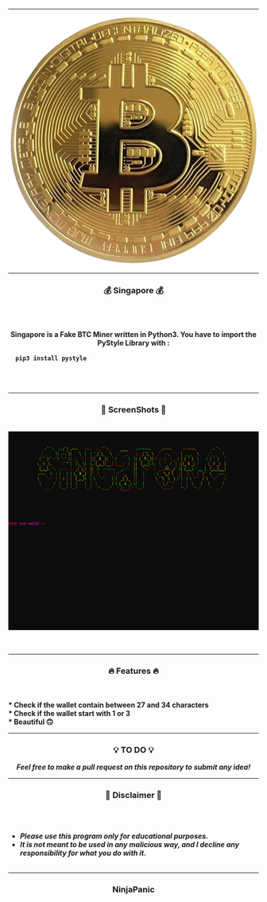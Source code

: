 -----

<p align="center">
<img src="https://github.com/NinjaPanic/Images/blob/main/BTC.png?raw=true", width="500", height="500">
</p>

-----

### <p align="center">💰 Singapore 💰</p>

<br><br>
<p align="center">
<strong>
Singapore is a Fake BTC Miner written in Python3. You have to import the PyStyle Library with :

```bash
  pip3 install pystyle
```
<br><br>

-----

### <p align="center">👀 ScreenShots 👀</p>

<br>
</strong>
<img src="https://github.com/NinjaPanic/Images/blob/main/Capture.PNG?raw=true" width="800", height="400">
</p>
<br>

-----

### <p align="center">🔥 Features 🔥</p>

<br><br>
<strong>* Check if the wallet contain between 27 and 34 characters</strong>
<br>
<strong>* Check if the wallet start with 1 or 3</strong>
<br>
<strong>* Beautiful 🙃</strong>
<br>

-----

### <p align="center">💡 TO DO 💡</p>

<p align="center"><strong><i>Feel free to make a pull request on this repository to submit any idea!</i></strong</p>

-----

### <p align="center">📌 Disclaimer 📌</p>

<br><br>
* ***Please use this program only for educational purposes.***
* ***It is not meant to be used in any malicious way, and I decline any responsibility for what you do with it.***
<br><br>

-----

### <p align="center">NinjaPanic</p>
